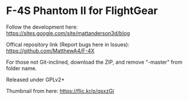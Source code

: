 # F-4S Phantom II for FlightGear

Follow the development here:
https://sites.google.com/site/mattanderson3d/blog

Offical repository link (Report bugs here in Issues):
https://github.com/MatthewA4/F-4X

For those not Git-inclined, download the ZIP, and remove "-master" from folder name.

Released under GPLv2+

Thumbnail from here: https://flic.kr/p/qsxzGi
